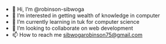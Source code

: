 - 👋 Hi, I’m @robinson-sibwoga
- 👀 I’m interested in getting wealth of knowledge in computer
- 🌱 I’m currently learning in tuk for computer science
- 💞️ I’m looking to collaborate on web development
- 📫 How to reach me sibwogarobinson75@gmail.com

<!---
robinson-sibwoga/robinson-sibwoga is a ✨ special ✨ repository because its `README.md` (this file) appears on your GitHub profile.
You can click the Preview link to take a look at your changes.
--->

